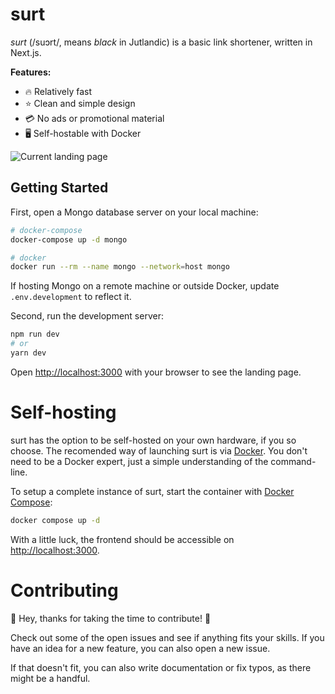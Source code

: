 # surt

*surt* (/suɔrt/, means *black* in Jutlandic) is a basic link shortener, written in Next.js.

**Features:**
- 🔥 Relatively fast
- ⭐ Clean and simple design
- 💳 No ads or promotional material
- 🖥️ Self-hostable with Docker

![](https://i.imgur.com/cI7MFiS.png "Current landing page")

## Getting Started

First, open a Mongo database server on your local machine:

```bash
# docker-compose
docker-compose up -d mongo

# docker
docker run --rm --name mongo --network=host mongo
```

If hosting Mongo on a remote machine or outside Docker, update `.env.development` to reflect it.

Second, run the development server:

```bash
npm run dev
# or
yarn dev
```

Open [http://localhost:3000](http://localhost:3000) with your browser to see the landing page.

# Self-hosting

surt has the option to be self-hosted on your own hardware, if you so choose. The recomended way of launching surt is via [Docker](https://docs.docker.com/get-docker/). You don't need to be a Docker expert, just a simple understanding of the command-line.

To setup a complete instance of surt, start the container with [Docker Compose](https://docs.docker.com/compose/install/):

```bash
docker compose up -d
```

With a little luck, the frontend should be accessible on [http://localhost:3000](http://localhost:3000).

# Contributing

🎉 Hey, thanks for taking the time to contribute! 🎉

Check out some of the open issues and see if anything fits your skills. If you have an idea for a new feature, you can also open a new issue.

If that doesn't fit, you can also write documentation or fix typos, as there might be a handful.